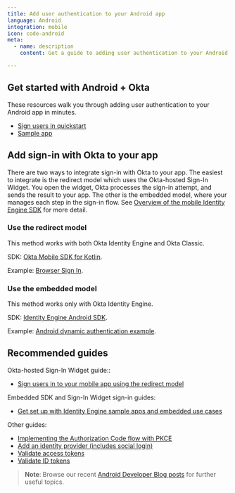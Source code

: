 ```yaml
---
title: Add user authentication to your Android app
language: Android
integration: mobile
icon: code-android
meta:
  - name: description
    content: Get a guide to adding user authentication to your Android app, and related guides to help complete your project.

---
```


## Get started with Android + Okta

These resources walk you through adding user authentication to your Android app in minutes.

<ul class='language-ctas'>
	<li>
		<a href='/docs/guides/sign-into-mobile-app-redirect/android/main/' class='Button--blueDarkOutline' data-proofer-ignore>
			<span>Sign users in quickstart</span>
		</a>
	</li>
	<li>
		<a href='https://github.com/okta/samples-android' class='Button--blueDarkOutline' data-proofer-ignore>
			<span>Sample app</span>
		</a>
	</li>
</ul>

## Add sign-in with Okta to your app

There are two ways to integrate sign-in with Okta to your app. The easiest to integrate is the redirect model which uses the Okta-hosted Sign-In Widget. You open the widget, Okta processes the sign-in attempt, and sends the result to your app. The other is the embedded model, where your manages each step in the sign-in flow. See [Overview of the mobile Identity Engine SDK](/docs/guides/mobile-idx-sdk-overview/ios/main/) for more detail.

### Use the redirect model

This method works with both Okta Identity Engine and Okta Classic.

SDK: [Okta Mobile SDK for Kotlin](https://github.com/okta/okta-mobile-kotlin).

Example: [Browser Sign In](https://github.com/okta/samples-android/tree/master/browser-sign-in).


### Use the embedded model

This method works only with Okta Identity Engine.

SDK: [Identity Engine Android SDK](https://github.com/okta/okta-idx-android).

Example: [Android dynamic authentication example](https://github.com/okta/okta-idx-android/tree/master/dynamic-app).

## Recommended guides

Okta-hosted Sign-In Widget guide::

* [Sign users in to your mobile app using the redirect model](/docs/guides/sign-into-mobile-app-redirect/android/main/)

Embedded SDK and Sign-In Widget sign-in guides:

* [Get set up with Identity Engine sample apps and embedded use cases](/docs/guides/oie-embedded-common-org-setup/android/main/)

Other guides:

* [Implementing the Authorization Code flow with PKCE](/docs/guides/implement-grant-type/authcodepkce/main/)
* [Add an identity provider (includes social login)](/docs/guides/identity-providers/)
* [Validate access tokens](/docs/guides/validate-access-tokens)
* [Validate ID tokens](/docs/guides/validate-id-tokens)

> **Note**: Browse our recent [Android Developer Blog posts](https://developer.okta.com/blog/tags/android/) for further useful topics.
